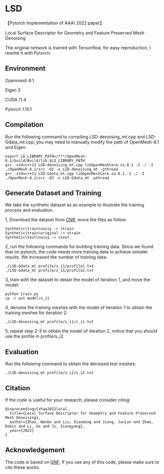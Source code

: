 # LSD

【Pytorch Implementation of AAAI 2022 paper】 

Local Surface Descriptor for Geometry and Feature Preserved Mesh Denoising

The original network is trained with Tensorflow, for easy reproduction, I rewrite it with Pytorch.

## Environment

Openmesh 8.1

Eigen 3

CUDA 11.4

Pytorch 1.10.1

## Compilation

Run the following command to compiling LSD-denoising_mt.cpp and LSD-Gdata_mt.cpp, you may need to manually modify the path of OpenMesh-8.1 and Eigen.

```
export LD_LIBRARY_PATH=/***/OpenMesh-8.1/build/Build/lib:$LD_LIBRARY_PATH
g++ -std=c++11 LSD-denoising_mt.cpp libOpenMeshCore.so.8.1 -I ./ -I ./OpenMesh-8.1/src -O2 -o LSD-denoising_mt -pthread
g++ -std=c++11 LSD-Gdata_mt.cpp libOpenMeshCore.so.8.1 -I ./ -I ./OpenMesh-8.1/src -O2 -o LSD-Gdata_mt -pthread
```

## Generate Dataset and Training 

We take the synthetic dataset as an example to illustrate the training process and evaluation.

1, Download the dataset from [CNR](https://wang-ps.github.io/denoising.html), move the files as follow:

```
Synthetic\train\noisy -> strain
Synthetic\train\original -> strain
Synthetic\test\noisy -> stest
```

2, run the following commands for building training data. Since we found that on pytorch, the code needs more training data to achieve simialer results. We increased the number of training data:

```
./LSD-Gdata_mt profile/s_i1/profile1.txt
./LSD-Gdata_mt profile/s_i1/profile2.txt
```

3, train with the dataset to obtain the model of iteration 1, and move the model: 

```
python train.py
cp -r out model/s_i1
```

4,  denoise the training meshes with the model of iteration 1 to obtain the training meshes for iteration 2:

```
./LSD-denoising_mt profile/s_i1/s_i1.txt
```

5, repeat step 2-3 to obtain the model of iteration 2, notice that you should use the profile in profile/s_i2.

## Evaluation

Run the following command to obtain the denoised test meshes:
```
./LSD-denoising_mt profile/s_i2/s_i2.txt
```

## Citation
If the code is useful for your research, please consider citing:
  
    @inproceedings{zhao2022local,
      title={Local Surface Descriptor for Geometry and Feature Preserved Mesh Denoising},
      author={Zhao, Wenbo and Liu, Xianming and Jiang, Junjun and Zhao, Debin and Li, Ge and Ji, Xiangyang},
      year={2022}
    }

## Acknowledgement
The code is based on [GNF](https://github.com/bldeng/GuidedDenoising), If you use any of this code, please make sure to cite these works.


